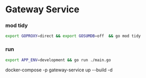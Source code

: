 # Gateway Service


### mod tidy
```bash
export GOPROXY=direct && export GOSUMDB=off  && go mod tidy
```

### run
```bash
export APP_ENV=development && go run ./main.go
```

docker-compose -p gateway-service up --build -d
